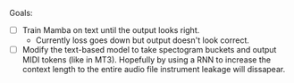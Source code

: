 Goals:
- [ ] Train Mamba on text until the output looks right.
    - Currently loss goes down but output doesn't look correct.
- [ ] Modify the text-based model to take spectogram buckets and output MIDI tokens (like in MT3).
Hopefully by using a RNN to increase the context length to the entire audio file instrument leakage will dissapear.